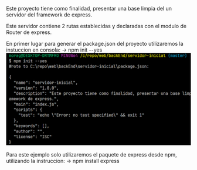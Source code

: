 Este proyecto tiene como finalidad, presentar una base limpia del un servidor del
framework de express.

Este servidor contiene 2 rutas establecidas y declaradas con el modulo de Router de express.

En primer lugar para generar el package.json del proyecto utilizaremos la instuccion en consola:
-> npm init --yes
![alt text](image.png)

Para este ejemplo solo utilizaremos el paquete de express desde npm,
utilizando la instruccion:
-> npm install express
